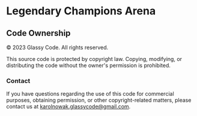 # Legendary Champions Arena



## Code Ownership

© 2023 Glassy Code. All rights reserved.

This source code is protected by copyright law. Copying, modifying, or distributing the code without the owner's permission is prohibited.

### Contact

If you have questions regarding the use of this code for commercial purposes, obtaining permission, or other copyright-related matters, please contact us at karolnowak.glassycode@gmail.com.
